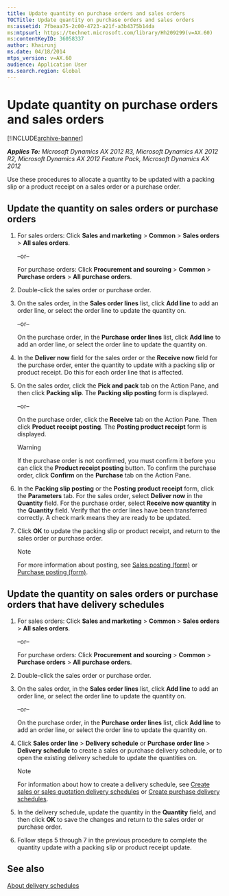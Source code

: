 ```yaml
---
title: Update quantity on purchase orders and sales orders
TOCTitle: Update quantity on purchase orders and sales orders
ms:assetid: 7fbeaa75-2c00-4723-a21f-a3b4375b14da
ms:mtpsurl: https://technet.microsoft.com/library/Hh209299(v=AX.60)
ms:contentKeyID: 36058337
author: Khairunj
ms.date: 04/18/2014
mtps_version: v=AX.60
audience: Application User
ms.search.region: Global
---
```


# Update quantity on purchase orders and sales orders 


[!INCLUDE[archive-banner](includes/archive-banner.md)]


_**Applies To:** Microsoft Dynamics AX 2012 R3, Microsoft Dynamics AX 2012 R2, Microsoft Dynamics AX 2012 Feature Pack, Microsoft Dynamics AX 2012_

Use these procedures to allocate a quantity to be updated with a packing slip or a product receipt on a sales order or a purchase order.

## Update the quantity on sales orders or purchase orders

1.  For sales orders: Click **Sales and marketing** \> **Common** \> **Sales orders** \> **All sales orders**.
    
    –or–
    
    For purchase orders: Click **Procurement and sourcing** \> **Common** \> **Purchase orders** \> **All purchase orders**.

2.  Double-click the sales order or purchase order.

3.  On the sales order, in the **Sales order lines** list, click **Add line** to add an order line, or select the order line to update the quantity on.
    
    –or–
    
    On the purchase order, in the **Purchase order lines** list, click **Add line** to add an order line, or select the order line to update the quantity on.

4.  In the **Deliver now** field for the sales order or the **Receive now** field for the purchase order, enter the quantity to update with a packing slip or product receipt. Do this for each order line that is affected.

5.  On the sales order, click the **Pick and pack** tab on the Action Pane, and then click **Packing slip**. The **Packing slip posting** form is displayed.
    
    –or–
    
    On the purchase order, click the **Receive** tab on the Action Pane. Then click **Product receipt posting**. The **Posting product receipt** form is displayed.
    

    > [!WARNING]
    > <P>If the purchase order is not confirmed, you must confirm it before you can click the <STRONG>Product receipt posting</STRONG> button. To confirm the purchase order, click <STRONG>Confirm</STRONG> on the <STRONG>Purchase</STRONG> tab on the Action Pane.</P>



6.  In the **Packing slip posting** or the **Posting product receipt** form, click the **Parameters** tab. For the sales order, select **Deliver now** in the **Quantity** field. For the purchase order, select **Receive now quantity** in the **Quantity** field. Verify that the order lines have been transferred correctly. A check mark means they are ready to be updated.

7.  Click **OK** to update the packing slip or product receipt, and return to the sales order or purchase order.
    

    > [!NOTE]
    > <P>For more information about posting, see <A href="https://technet.microsoft.com/library/aa550287(v=ax.60)">Sales posting (form)</A> or <A href="https://technet.microsoft.com/library/aa587152(v=ax.60)">Purchase posting (form)</A>.</P>



## Update the quantity on sales orders or purchase orders that have delivery schedules

1.  For sales orders: Click **Sales and marketing** \> **Common** \> **Sales orders** \> **All sales orders**.
    
    –or–
    
    For purchase orders: Click **Procurement and sourcing** \> **Common** \> **Purchase orders** \> **All purchase orders**.

2.  Double-click the sales order or purchase order.

3.  On the sales order, in the **Sales order lines** list, click **Add line** to add an order line, or select the order line to update the quantity on.
    
    –or–
    
    On the purchase order, in the **Purchase order lines** list, click **Add line** to add an order line, or select the order line to update the quantity on.

4.  Click **Sales order line** \> **Delivery schedule** or **Purchase order line** \> **Delivery schedule** to create a sales or purchase delivery schedule, or to open the existing delivery schedule to update the quantities on.
    

    > [!NOTE]
    > <P>For information about how to create a delivery schedule, see <A href="create-sales-or-sales-quotation-delivery-schedules.md">Create sales or sales quotation delivery schedules</A> or <A href="create-purchase-delivery-schedules.md">Create purchase delivery schedules</A>.</P>



5.  In the delivery schedule, update the quantity in the **Quantity** field, and then click **OK** to save the changes and return to the sales order or purchase order.

6.  Follow steps 5 through 7 in the previous procedure to complete the quantity update with a packing slip or product receipt update.

## See also

[About delivery schedules](about-delivery-schedules.md)

  


